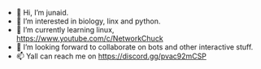 - 👋 Hi, I’m junaid.
- 👀 I’m interested in biology, linx and python.
- 🌱 I’m currently learning linux, https://www.youtube.com/c/NetworkChuck
- 💞️ I’m looking forward to collaborate on bots and other interactive stuff.
- 📫 Yall can reach me on https://discord.gg/pvac92mCSP

